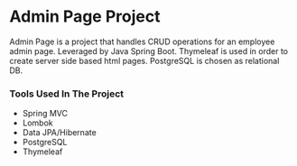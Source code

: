 # Admin Page Project
Admin Page is a project that handles CRUD operations for an employee admin page.
Leveraged by Java Spring Boot. Thymeleaf is used in order to create server side based html pages.
PostgreSQL is chosen as relational DB.
### Tools Used In The Project
- Spring MVC
- Lombok
- Data JPA/Hibernate
- PostgreSQL
- Thymeleaf
